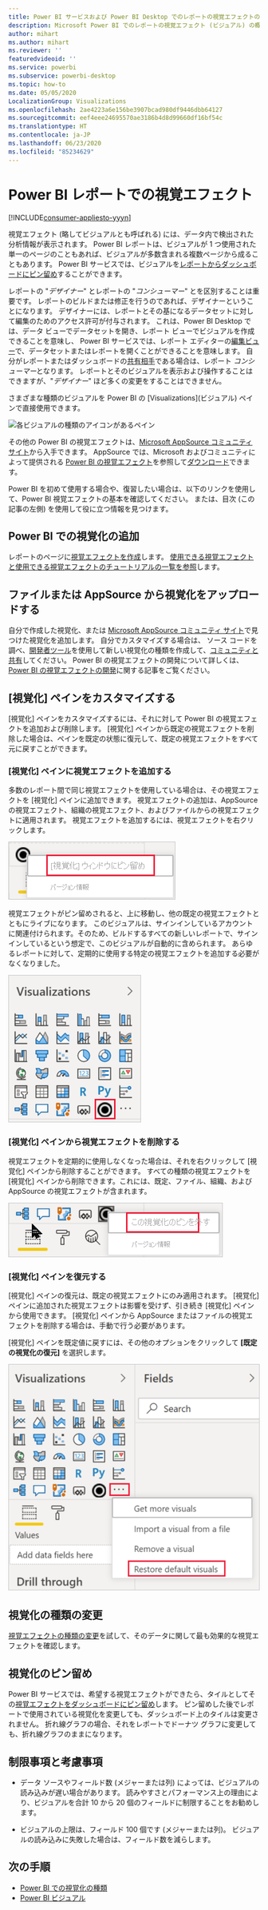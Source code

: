 ```yaml
---
title: Power BI サービスおよび Power BI Desktop でのレポートの視覚エフェクトの概要
description: Microsoft Power BI でのレポートの視覚エフェクト (ビジュアル) の概要
author: mihart
ms.author: mihart
ms.reviewer: ''
featuredvideoid: ''
ms.service: powerbi
ms.subservice: powerbi-desktop
ms.topic: how-to
ms.date: 05/05/2020
LocalizationGroup: Visualizations
ms.openlocfilehash: 2ae4223a6e156be3907bcad980df9446dbb64127
ms.sourcegitcommit: eef4eee24695570ae3186b4d8d99660df16bf54c
ms.translationtype: HT
ms.contentlocale: ja-JP
ms.lasthandoff: 06/23/2020
ms.locfileid: "85234629"
---
```

# <a name="visualizations-in-power-bi-reports"></a>Power BI レポートでの視覚エフェクト

[!INCLUDE[consumer-appliesto-yyyn](../includes/consumer-appliesto-yyyn.md)]    

視覚エフェクト (略してビジュアルとも呼ばれる) には、データ内で検出された分析情報が表示されます。 Power BI レポートは、ビジュアルが 1 つ使用された単一のページのこともあれば、ビジュアルが多数含まれる複数ページから成ることもあります。 Power BI サービスでは、ビジュアルを[レポートからダッシュボードにピン留め](../create-reports/service-dashboard-pin-tile-from-report.md)することができます。

レポートの "*デザイナー*" とレポートの "*コンシューマー*" とを区別することは重要です。  レポートのビルドまたは修正を行うのであれば、デザイナーということになります。  デザイナーには、レポートとその基になるデータセットに対して編集のためのアクセス許可が付与されます。 これは、Power BI Desktop では、データ ビューでデータセットを開き、レポート ビューでビジュアルを作成できることを意味し、 Power BI サービスでは、レポート エディターの[編集ビュー](../consumer/end-user-reading-view.md)で、データセットまたはレポートを開くことができることを意味します。 自分がレポートまたはダッシュボードの[共有相手](../consumer/end-user-shared-with-me.md)である場合は、レポート *コンシューマー*となります。 レポートとそのビジュアルを表示および操作することはできますが、"*デザイナー*" ほど多くの変更をすることはできません。

さまざまな種類のビジュアルを Power BI の [Visualizations]\(ビジュアル\) ペインで直接使用できます。

![各ビジュアルの種類のアイコンがあるペイン](media/power-bi-report-visualizations/power-bi-icons.png)

その他の Power BI の視覚エフェクトは、[Microsoft AppSource コミュニティ サイト](https://appsource.microsoft.com)から入手できます。 AppSource では、Microsoft およびコミュニティによって提供される [Power BI の視覚エフェクト](../developer/visuals/custom-visual-develop-tutorial.md)を参照して[ダウンロード](https://appsource.microsoft.com/marketplace/apps?page=1&product=power-bi-visuals)できます。

Power BI を初めて使用する場合や、復習したい場合は、以下のリンクを使用して、Power BI 視覚エフェクトの基本を確認してください。  または、目次 (この記事の左側) を使用して役に立つ情報を見つけます。

## <a name="add-a-visualization-in-power-bi"></a>Power BI での視覚化の追加

レポートのページに[視覚エフェクトを作成](power-bi-report-add-visualizations-i.md)します。 [使用できる視覚エフェクトと使用できる視覚エフェクトのチュートリアルの一覧を参照](power-bi-visualization-types-for-reports-and-q-and-a.md)します。 

## <a name="upload-a-visualization-from-a-file-or-from-appsource"></a>ファイルまたは AppSource から視覚化をアップロードする

自分で作成した視覚化、または [Microsoft AppSource コミュニティ サイト](https://appsource.microsoft.com/marketplace/apps?product=power-bi-visuals)で見つけた視覚化を追加します。 自分でカスタマイズする場合は、 ソース コードを調べ、[開発者ツール](../developer/visuals/custom-visual-develop-tutorial.md)を使用して新しい視覚化の種類を作成して、[コミュニティと共有](../developer/visuals/office-store.md)してください。 Power BI の視覚エフェクトの開発について詳しくは、[Power BI の視覚エフェクトの開発](../developer/visuals/custom-visual-develop-tutorial.md)に関する記事をご覧ください。

## <a name="personalize-your-visualization-pane"></a>[視覚化] ペインをカスタマイズする

[視覚化] ペインをカスタマイズするには、それに対して Power BI の視覚エフェクトを追加および削除します。 [視覚化] ペインから既定の視覚エフェクトを削除した場合は、ペインを既定の状態に復元して、既定の視覚エフェクトをすべて元に戻すことができます。

### <a name="add-a-visual-to-the-visualization-pane"></a>[視覚化] ペインに視覚エフェクトを追加する

多数のレポート間で同じ視覚エフェクトを使用している場合は、その視覚エフェクトを [視覚化] ペインに追加できます。 視覚エフェクトの追加は、AppSource の視覚エフェクト、組織の視覚エフェクト、およびファイルからの視覚エフェクトに適用されます。 視覚エフェクトを追加するには、視覚エフェクトを右クリックします。

![[視覚化] ウィンドウへのピン留め](media/power-bi-report-visualizations/power-bi-pin-custom-visual-option.png)

視覚エフェクトがピン留めされると、上に移動し、他の既定の視覚エフェクトとともにライブになります。 このビジュアルは、サインインしているアカウントに関連付けられます。そのため、ビルドするすべての新しいレポートで、サインインしているという想定で、このビジュアルが自動的に含められます。 あらゆるレポートに対して、定期的に使用する特定の視覚エフェクトを追加する必要がなくなりました。

![個人設定された [視覚化] ウィンドウ](media/power-bi-report-visualizations/power-bi-personalized-visualization-pane.png)

### <a name="remove-a-visual-from-the-visualization-pane"></a>[視覚化] ペインから視覚エフェクトを削除する

視覚エフェクトを定期的に使用しなくなった場合は、それを右クリックして [視覚化] ペインから削除することができます。 すべての種類の視覚エフェクトを [視覚化] ペインから削除できます。これには、既定、ファイル、組織、および AppSource の視覚エフェクトが含まれます。

![[視覚化] ペインへのピン留めを外す](media/power-bi-report-visualizations/unpin-visual.png)

### <a name="restore-the-visualization-pane"></a>[視覚化] ペインを復元する

[視覚化] ペインの復元は、既定の視覚エフェクトにのみ適用されます。 [視覚化] ペインに追加された視覚エフェクトは影響を受けず、引き続き [視覚化] ペインから使用できます。 [視覚化] ペインから AppSource またはファイルの視覚エフェクトを削除する場合は、手動で行う必要があります。

[視覚化] ペインを既定値に戻すには、その他のオプションをクリックして **[既定の視覚化の復元]** を選択します。

![[視覚化] ペインを既定値に復元する](media/power-bi-report-visualizations/restore-default.png)

## <a name="change-the-visualization-type"></a>視覚化の種類の変更

[視覚エフェクトの種類の変更](power-bi-report-change-visualization-type.md)を試して、そのデータに関して最も効果的な視覚エフェクトを確認します。

## <a name="pin-the-visualization"></a>視覚化のピン留め

Power BI サービスでは、希望する視覚エフェクトができたら、タイルとしてその[視覚エフェクトをダッシュボードにピン留め](../create-reports/service-dashboard-pin-tile-from-report.md)します。 ピン留めした後でレポートで使用されている視覚化を変更しても、ダッシュボード上のタイルは変更されません。 折れ線グラフの場合、それをレポートでドーナツ グラフに変更しても、折れ線グラフのままになります。

## <a name="limitations-and-considerations"></a>制限事項と考慮事項
- データ ソースやフィールド数 (メジャーまたは列) によっては、ビジュアルの読み込みが遅い場合があります。  読みやすさとパフォーマンス上の理由により、ビジュアルを合計 10 から 20 個のフィールドに制限することをお勧めします。 

- ビジュアルの上限は、フィールド 100 個です (メジャーまたは列)。 ビジュアルの読み込みに失敗した場合は、フィールド数を減らします。

## <a name="next-steps"></a>次の手順

* [Power BI での視覚化の種類](power-bi-visualization-types-for-reports-and-q-and-a.md)
* [Power BI ビジュアル](../developer/visuals/power-bi-custom-visuals.md)
